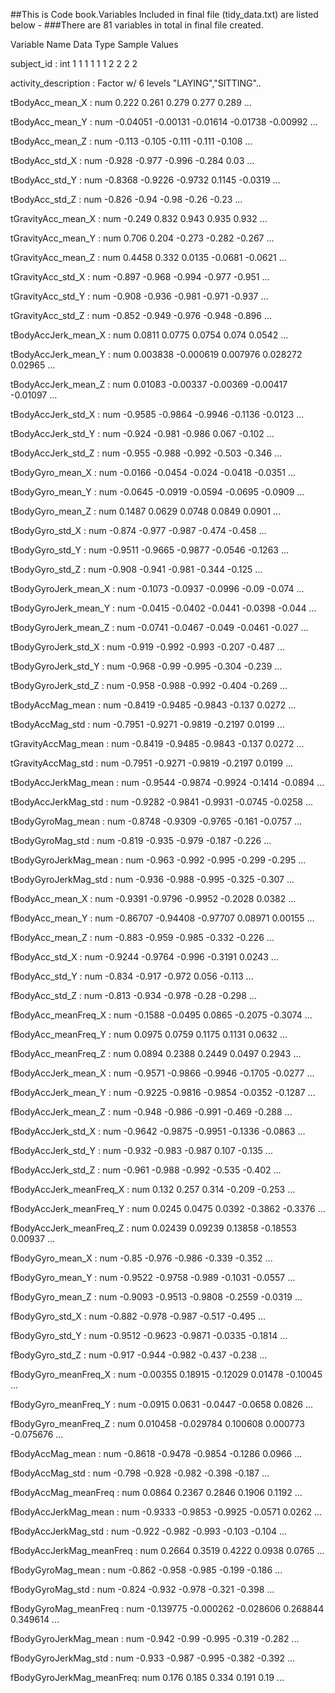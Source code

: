 ##This is Code book.Variables Included in final file (tidy_data.txt) are listed below - 
###There are 81 variables in total in final file created.

 Variable Name           Data Type   Sample Values        

subject_id               : int   1 1 1 1 1 1 2 2 2 2

activity_description     : Factor w/ 6 levels "LAYING","SITTING"..

  tBodyAcc_mean_X          : num  0.222 0.261 0.279 0.277 0.289 ...
  
  tBodyAcc_mean_Y          : num  -0.04051 -0.00131 -0.01614 -0.01738 -0.00992 ...
  
  tBodyAcc_mean_Z          : num  -0.113 -0.105 -0.111 -0.111 -0.108 ...
  
  tBodyAcc_std_X           : num  -0.928 -0.977 -0.996 -0.284 0.03 ...
  
  tBodyAcc_std_Y           : num  -0.8368 -0.9226 -0.9732 0.1145 -0.0319 ...
  
  tBodyAcc_std_Z           : num  -0.826 -0.94 -0.98 -0.26 -0.23 ...
  
  tGravityAcc_mean_X       : num  -0.249 0.832 0.943 0.935 0.932 ...
  
  tGravityAcc_mean_Y       : num  0.706 0.204 -0.273 -0.282 -0.267 ...
  
  tGravityAcc_mean_Z       : num  0.4458 0.332 0.0135 -0.0681 -0.0621 ...
  
  tGravityAcc_std_X        : num  -0.897 -0.968 -0.994 -0.977 -0.951 ...
  
  tGravityAcc_std_Y        : num  -0.908 -0.936 -0.981 -0.971 -0.937 ...
  
  tGravityAcc_std_Z        : num  -0.852 -0.949 -0.976 -0.948 -0.896 ...
  
  tBodyAccJerk_mean_X      : num  0.0811 0.0775 0.0754 0.074 0.0542 ...
  
  tBodyAccJerk_mean_Y      : num  0.003838 -0.000619 0.007976 0.028272 0.02965 ...
  
  tBodyAccJerk_mean_Z      : num  0.01083 -0.00337 -0.00369 -0.00417 -0.01097 ...
  
  tBodyAccJerk_std_X       : num  -0.9585 -0.9864 -0.9946 -0.1136 -0.0123 ...
  
  tBodyAccJerk_std_Y       : num  -0.924 -0.981 -0.986 0.067 -0.102 ...
  
  tBodyAccJerk_std_Z       : num  -0.955 -0.988 -0.992 -0.503 -0.346 ...
  
  tBodyGyro_mean_X         : num  -0.0166 -0.0454 -0.024 -0.0418 -0.0351 ...
  
  tBodyGyro_mean_Y         : num  -0.0645 -0.0919 -0.0594 -0.0695 -0.0909 ...
  
  tBodyGyro_mean_Z         : num  0.1487 0.0629 0.0748 0.0849 0.0901 ...
  
  tBodyGyro_std_X          : num  -0.874 -0.977 -0.987 -0.474 -0.458 ...
  
  tBodyGyro_std_Y          : num  -0.9511 -0.9665 -0.9877 -0.0546 -0.1263 ...
  
  tBodyGyro_std_Z          : num  -0.908 -0.941 -0.981 -0.344 -0.125 ...
  
  tBodyGyroJerk_mean_X     : num  -0.1073 -0.0937 -0.0996 -0.09 -0.074 ...
  
  tBodyGyroJerk_mean_Y     : num  -0.0415 -0.0402 -0.0441 -0.0398 -0.044 ...
  
  tBodyGyroJerk_mean_Z     : num  -0.0741 -0.0467 -0.049 -0.0461 -0.027 ...
  
  tBodyGyroJerk_std_X      : num  -0.919 -0.992 -0.993 -0.207 -0.487 ...
  
  tBodyGyroJerk_std_Y      : num  -0.968 -0.99 -0.995 -0.304 -0.239 ...
  
  tBodyGyroJerk_std_Z      : num  -0.958 -0.988 -0.992 -0.404 -0.269 ...
  
  tBodyAccMag_mean         : num  -0.8419 -0.9485 -0.9843 -0.137 0.0272 ...
  
  tBodyAccMag_std          : num  -0.7951 -0.9271 -0.9819 -0.2197 0.0199 ...
  
  tGravityAccMag_mean      : num  -0.8419 -0.9485 -0.9843 -0.137 0.0272 ...
  
  tGravityAccMag_std       : num  -0.7951 -0.9271 -0.9819 -0.2197 0.0199 ...
  
  tBodyAccJerkMag_mean     : num  -0.9544 -0.9874 -0.9924 -0.1414 -0.0894 ...
  
  tBodyAccJerkMag_std      : num  -0.9282 -0.9841 -0.9931 -0.0745 -0.0258 ...
  
  tBodyGyroMag_mean        : num  -0.8748 -0.9309 -0.9765 -0.161 -0.0757 ...
  
  tBodyGyroMag_std         : num  -0.819 -0.935 -0.979 -0.187 -0.226 ...
  
  tBodyGyroJerkMag_mean    : num  -0.963 -0.992 -0.995 -0.299 -0.295 ...
  
  tBodyGyroJerkMag_std     : num  -0.936 -0.988 -0.995 -0.325 -0.307 ...
  
  fBodyAcc_mean_X          : num  -0.9391 -0.9796 -0.9952 -0.2028 0.0382 ...
  
  fBodyAcc_mean_Y          : num  -0.86707 -0.94408 -0.97707 0.08971 0.00155 ...
  
  fBodyAcc_mean_Z          : num  -0.883 -0.959 -0.985 -0.332 -0.226 ...
  
  fBodyAcc_std_X           : num  -0.9244 -0.9764 -0.996 -0.3191 0.0243 ...
  
  fBodyAcc_std_Y           : num  -0.834 -0.917 -0.972 0.056 -0.113 ...
  
  fBodyAcc_std_Z           : num  -0.813 -0.934 -0.978 -0.28 -0.298 ...
  
  fBodyAcc_meanFreq_X      : num  -0.1588 -0.0495 0.0865 -0.2075 -0.3074 ...
  
  fBodyAcc_meanFreq_Y      : num  0.0975 0.0759 0.1175 0.1131 0.0632 ...
  
  fBodyAcc_meanFreq_Z      : num  0.0894 0.2388 0.2449 0.0497 0.2943 ...
  
  fBodyAccJerk_mean_X      : num  -0.9571 -0.9866 -0.9946 -0.1705 -0.0277 ...
  
  fBodyAccJerk_mean_Y      : num  -0.9225 -0.9816 -0.9854 -0.0352 -0.1287 ...
  
  fBodyAccJerk_mean_Z      : num  -0.948 -0.986 -0.991 -0.469 -0.288 ...
  
  fBodyAccJerk_std_X       : num  -0.9642 -0.9875 -0.9951 -0.1336 -0.0863 ...
  
  fBodyAccJerk_std_Y       : num  -0.932 -0.983 -0.987 0.107 -0.135 ...
  
  fBodyAccJerk_std_Z       : num  -0.961 -0.988 -0.992 -0.535 -0.402 ...
  
  fBodyAccJerk_meanFreq_X  : num  0.132 0.257 0.314 -0.209 -0.253 ...
  
  fBodyAccJerk_meanFreq_Y  : num  0.0245 0.0475 0.0392 -0.3862 -0.3376 ...
  
  fBodyAccJerk_meanFreq_Z  : num  0.02439 0.09239 0.13858 -0.18553 0.00937 ...
  
  fBodyGyro_mean_X         : num  -0.85 -0.976 -0.986 -0.339 -0.352 ...
  
  fBodyGyro_mean_Y         : num  -0.9522 -0.9758 -0.989 -0.1031 -0.0557 ...
  
  fBodyGyro_mean_Z         : num  -0.9093 -0.9513 -0.9808 -0.2559 -0.0319 ...
  
  fBodyGyro_std_X          : num  -0.882 -0.978 -0.987 -0.517 -0.495 ...
  
  fBodyGyro_std_Y          : num  -0.9512 -0.9623 -0.9871 -0.0335 -0.1814 ...
  
  fBodyGyro_std_Z          : num  -0.917 -0.944 -0.982 -0.437 -0.238 ...
  
  fBodyGyro_meanFreq_X     : num  -0.00355 0.18915 -0.12029 0.01478 -0.10045 ...
  
  fBodyGyro_meanFreq_Y     : num  -0.0915 0.0631 -0.0447 -0.0658 0.0826 ...
  
  fBodyGyro_meanFreq_Z     : num  0.010458 -0.029784 0.100608 0.000773 -0.075676 ...
  
  fBodyAccMag_mean         : num  -0.8618 -0.9478 -0.9854 -0.1286 0.0966 ...
  
  fBodyAccMag_std          : num  -0.798 -0.928 -0.982 -0.398 -0.187 ...
  
  fBodyAccMag_meanFreq     : num  0.0864 0.2367 0.2846 0.1906 0.1192 ...
  
  fBodyAccJerkMag_mean     : num  -0.9333 -0.9853 -0.9925 -0.0571 0.0262 ...
  
  fBodyAccJerkMag_std      : num  -0.922 -0.982 -0.993 -0.103 -0.104 ...
  
  fBodyAccJerkMag_meanFreq : num  0.2664 0.3519 0.4222 0.0938 0.0765 ...
  
  fBodyGyroMag_mean        : num  -0.862 -0.958 -0.985 -0.199 -0.186 ...
  
  fBodyGyroMag_std         : num  -0.824 -0.932 -0.978 -0.321 -0.398 ...
  
  fBodyGyroMag_meanFreq    : num  -0.139775 -0.000262 -0.028606 0.268844 0.349614 ...
  
  fBodyGyroJerkMag_mean    : num  -0.942 -0.99 -0.995 -0.319 -0.282 ...
  
  fBodyGyroJerkMag_std     : num  -0.933 -0.987 -0.995 -0.382 -0.392 ...
  
  fBodyGyroJerkMag_meanFreq: num  0.176 0.185 0.334 0.191 0.19 ...
